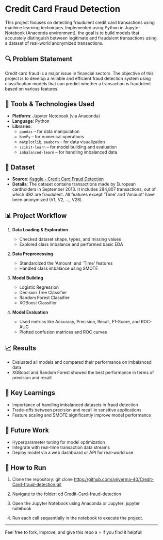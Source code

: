 # Credit Card Fraud Detection

This project focuses on detecting fraudulent credit card transactions using machine learning techniques. Implemented using Python in Jupyter Notebook (Anaconda environment), the goal is to build models that accurately distinguish between legitimate and fraudulent transactions using a dataset of real-world anonymized transactions.

## 🔍 Problem Statement

Credit card fraud is a major issue in financial sectors. The objective of this project is to develop a reliable and efficient fraud detection system using classification models that can predict whether a transaction is fraudulent based on various features.

## 🧰 Tools & Technologies Used

- **Platform**: Jupyter Notebook (via Anaconda)
- **Language**: Python
- **Libraries**:
  - `pandas` – for data manipulation
  - `NumPy` – for numerical operations
  - `matplotlib`, `seaborn` – for data visualization
  - `scikit-learn` – for model building and evaluation
  - `imbalanced-learn` – for handling imbalanced data

## 📁 Dataset

- **Source**: [Kaggle - Credit Card Fraud Detection](https://www.kaggle.com/mlg-ulb/creditcardfraud)
- **Details**: The dataset contains transactions made by European cardholders in September 2013. It includes 284,807 transactions, out of which 492 are fraudulent. All features except 'Time' and 'Amount' have been anonymized (V1, V2, ..., V28).

## 📊 Project Workflow

1. **Data Loading & Exploration**
   - Checked dataset shape, types, and missing values
   - Explored class imbalance and performed basic EDA

2. **Data Preprocessing**
   - Standardized the 'Amount' and 'Time' features
   - Handled class imbalance using SMOTE

3. **Model Building**
   - Logistic Regression
   - Decision Tree Classifier
   - Random Forest Classifier
   - XGBoost Classifier

4. **Model Evaluation**
   - Used metrics like Accuracy, Precision, Recall, F1-Score, and ROC-AUC
   - Plotted confusion matrices and ROC curves

## 📈 Results

- Evaluated all models and compared their performance on imbalanced data
- XGBoost and Random Forest showed the best performance in terms of precision and recall

## 📌 Key Learnings

- Importance of handling imbalanced datasets in fraud detection
- Trade-offs between precision and recall in sensitive applications
- Feature scaling and SMOTE significantly improve model performance

## 🚀 Future Work

- Hyperparameter tuning for model optimization
- Integrate with real-time transaction data streams
- Deploy model via a web dashboard or API for real-world use

## 📎 How to Run

1. Clone the repository:
git clone https://github.com/aniverma-40/Credit-Card-fraud-detection.git

2. Navigate to the folder:
cd Credit-Card-fraud-detection

3. Open the Jupyter Notebook using Anaconda or Jupyter:
jupyter notebook


4. Run each cell sequentially in the notebook to execute the project.

---

Feel free to fork, improve, and give this repo a ⭐ if you find it helpful!
